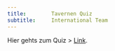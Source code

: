 ```yaml
---
title:        Tavernen Quiz
subtitle:     International Team
---
```


Hier gehts zum Quiz > [Link](1-quiz-page.html). 